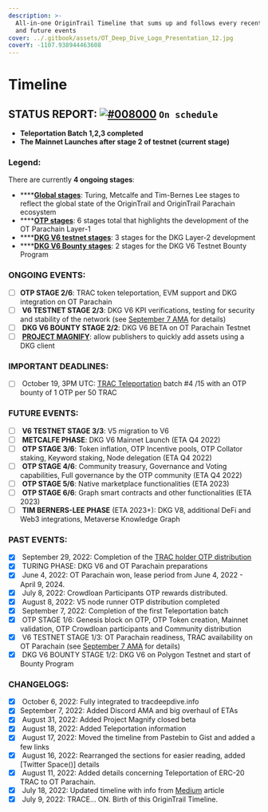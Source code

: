 ```yaml
---
description: >-
  All-in-one OriginTrail Timeline that sums up and follows every recent, ongoing
  and future events
cover: ../.gitbook/assets/OT_Deep_Dive_Logo_Presentation_12.jpg
coverY: -1107.938944463608
---
```


# Timeline

## **STATUS REPORT:** [![#008000](https://camo.githubusercontent.com/53a80492bcf80d4918b684bb1a6f3e1a7791b9f9eb3b4790d339b7ef76c4b7d6/68747470733a2f2f7669612e706c616365686f6c6465722e636f6d2f31352f3030383030302f3030383030302e706e67)](https://camo.githubusercontent.com/53a80492bcf80d4918b684bb1a6f3e1a7791b9f9eb3b4790d339b7ef76c4b7d6/68747470733a2f2f7669612e706c616365686f6c6465722e636f6d2f31352f3030383030302f3030383030302e706e67) `On schedule`

* **Teleportation Batch 1,2,3 completed**
* **The Mainnet Launches after stage 2 of testnet (current stage)**

### **Legend:**

There are currently **4 ongoing stages**:

* ****[**Global stages**](https://origintrail.io/roadmap): Turing, Metcalfe and Tim-Bernes Lee stages to reflect the global state of the OriginTrail and OriginTrail Parachain ecosystem
* ****[**OTP stages**](https://medium.com/origintrail/google-for-web3-specific-blockchain-origintrail-parachain-launches-today-heres-what-s-next-9a0d92bb72ef): 6 stages total that highlights the development of the OT Parachain Layer-1
* ****[**DKG V6 testnet stages**](https://docs.origintrail.io/decentralized-knowledge-graph-layer-2/dkg-v6-launch-progress): 3 stages for the DKG Layer-2 development
* ****[**DKG V6 Bounty stages**](https://bountyprogram.origintrail.io/): 2 stages for the DKG V6 Testnet Bounty Program

### **ONGOING EVENTS:**

* [ ] **OTP STAGE 2/6**: TRAC token teleportation, EVM support and DKG integration on OT Parachain
* [ ] &#x20;**V6 TESTNET STAGE 2/3**: DKG V6 KPI verifications, testing for security and stability of the network (see [September 7 AMA](https://gist.github.com/Valcyclovir/4346e7e85c4d2ef7d8a68a157edc428d) for details)
* [ ] &#x20;**DKG V6 BOUNTY STAGE 2/2**: DKG V6 BETA on OT Parachain Testnet
* [ ] &#x20;[**PROJECT MAGNIFY**](https://projectmagnify.io/): allow publishers to quickly add assets using a DKG client

### **IMPORTANT DEADLINES:**

* [ ] &#x20;October 19, 3PM UTC: [TRAC Teleportation](https://teleport.origintrail.io/) batch #4 /15 with an OTP bounty of 1 OTP per 50 TRAC

### **FUTURE EVENTS:**

* [ ] &#x20;**V6 TESTNET STAGE 3/3**: V5 migration to V6
* [ ] &#x20;**METCALFE PHASE**: DKG V6 Mainnet Launch (ETA Q4 2022)
* [ ] &#x20;**OTP STAGE 3/6**: Token inflation, OTP Incentive pools, OTP Collator staking, Keyword staking, Node delegation (ETA Q4 2022)
* [ ] &#x20;**OTP STAGE 4/6**: Community treasury, Governance and Voting capabilities, Full governance by the OTP community (ETA Q4 2022)
* [ ] &#x20;**OTP STAGE 5/6**: Native marketplace functionalities (ETA 2023)
* [ ] &#x20;**OTP STAGE 6/6**: Graph smart contracts and other functionalities (ETA 2023)
* [ ] &#x20;**TIM BERNERS-LEE PHASE** (ETA 2023+): DKG V8, additional DeFi and Web3 integrations, Metaverse Knowledge Graph

### **PAST EVENTS:**

* [x] &#x20;September 29, 2022: Completion of the [TRAC holder OTP distribution](https://medium.com/origintrail/otp-distribution-process-explained-2878a440d9d7)
* [x] &#x20;TURING PHASE: DKG V6 and OT Parachain preparations
* [x] &#x20;June 4, 2022: OT Parachain won, lease period from June 4, 2022 - April 9, 2024.
* [x] &#x20;July 8, 2022: Crowdloan Participants OTP rewards distributed.
* [x] &#x20;August 8, 2022: V5 node runner OTP distribution completed
* [x] &#x20;September 7, 2022: Completion of the first Teleportation batch
* [x] &#x20;OTP STAGE 1/6: Genesis block on OTP, OTP Token creation, Mainnet validation, OTP Crowdloan participants and Community distribution
* [x] &#x20;V6 TESTNET STAGE 1/3: OT Parachain readiness, TRAC availability on OT Parachain (see [September 7 AMA](https://gist.github.com/Valcyclovir/4346e7e85c4d2ef7d8a68a157edc428d) for details)
* [x] &#x20;DKG V6 BOUNTY STAGE 1/2: DKG V6 on Polygon Testnet and start of Bounty Program

### **CHANGELOGS:**

* [x] &#x20;October 6, 2022: Fully integrated to tracdeepdive.info
* [x] September 7, 2022: Added Discord AMA and big overhaul of ETAs
* [x] &#x20;August 31, 2022: Added Project Magnify closed beta
* [x] &#x20;August 18, 2022: Added Teleportation information
* [x] &#x20;August 17, 2022: Moved the timeline from Pastebin to Gist and added a few links
* [x] &#x20;August 16, 2022: Rearranged the sections for easier reading, added \[Twitter Space()] details
* [x] &#x20;August 11, 2022: Added details concerning Teleportation of ERC-20 TRAC to OT Parachain.
* [x] &#x20;July 18, 2022: Updated timeline with info from [Medium](https://medium.com/origintrail/origintrail-dkg-v6-feature-locked-and-loaded-for-stage-2-release-on-origintrail-parachain-dd809b1c4ff0) article
* [x] &#x20;July 9, 2022: TRACE... ON. Birth of this OriginTrail Timeline.
